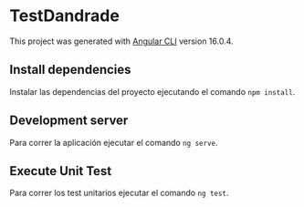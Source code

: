 # TestDandrade

This project was generated with [Angular CLI](https://github.com/angular/angular-cli) version 16.0.4.

## Install dependencies

Instalar las dependencias del proyecto ejecutando el comando `npm install`.

## Development server

Para correr la aplicación ejecutar el comando `ng serve`.

## Execute Unit Test

Para correr los test unitarios ejecutar el comando `ng test`.
